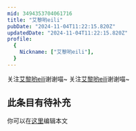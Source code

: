 ```yaml
---
mid: 3494353704061716
title: "艾黎哟eili"
pubDate: "2024-11-04T11:22:15.820Z"
updatedDate: "2024-11-04T11:22:15.820Z"
profile:
  {
    Nickname: ["艾黎哟eili"],
  }
---
```


关注[艾黎哟eili](https://space.bilibili.com/3494353704061716)谢谢喵~ 关注[艾黎哟eili](https://space.bilibili.com/3494353704061716)谢谢喵~

## 此条目有待补充
你可以在[这里](https://github.com/Yuhanawa/VTuber.ICU-Content/edit/master/v/艾黎哟eili/index.md)编辑本文
